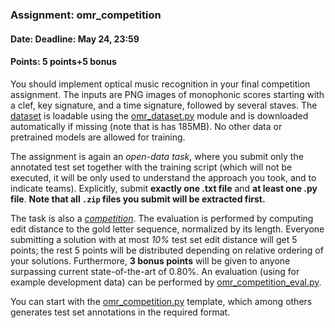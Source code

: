 ### Assignment: omr_competition
#### Date: Deadline: May 24, 23:59
#### Points: 5 points+5 bonus

You should implement optical music recognition in your final competition
assignment. The inputs are PNG images of monophonic scores starting with
a clef, key signature, and a time signature, followed by several staves.
The [dataset](https://ufal.mff.cuni.cz/~straka/courses/npfl114/1920/demos/omr_train.html)
is loadable using the [omr_dataset.py](https://github.com/ufal/npfl114/tree/past-1920/labs/11/omr_dataset.py)
module and is downloaded automatically if missing (note that is has 185MB).
No other data or pretrained models are allowed for training.

The assignment is again an _open-data task_, where you submit only the annotated test set
together with the training script (which will not be executed, it will be
only used to understand the approach you took, and to indicate teams).
Explicitly, submit **exactly one .txt file** and **at least one .py file**.
**Note that all `.zip` files you submit will be extracted first.**


The task is also a [_competition_](#competitions). The evaluation is performed
by computing edit distance to the gold letter sequence, normalized by its length.
Everyone submitting a solution with at most _10%_ test set edit distance will get 5 points;
the rest 5 points will be distributed
depending on relative ordering of your solutions. Furthermore, **3 bonus points**
will be given to anyone surpassing current state-of-the-art of 0.80%.
An evaluation (using for example development data) can be performed by
[omr_competition_eval.py](https://github.com/ufal/npfl114/tree/past-1920/labs/11/omr_competition_eval.py).

You can start with the
[omr_competition.py](https://github.com/ufal/npfl114/tree/past-1920/labs/11/omr_competition.py)
template, which among others generates test set annotations in the required format.
